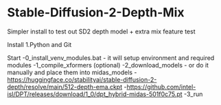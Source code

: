 # Stable-Diffusion-2-Depth-Mix
 Simpler install to test out SD2 depth model + extra mix feature test

Install
1.Python and Git

Start
 -0_install_venv_modules.bat - it will setup environment and required modules
 -1_compile_xformers (optional)
 -2_download_models - or do it manually and place them into midas_models
  -https://huggingface.co/stabilityai/stable-diffusion-2-depth/resolve/main/512-depth-ema.ckpt
  -https://github.com/intel-isl/DPT/releases/download/1_0/dpt_hybrid-midas-501f0c75.pt
 -3_run

